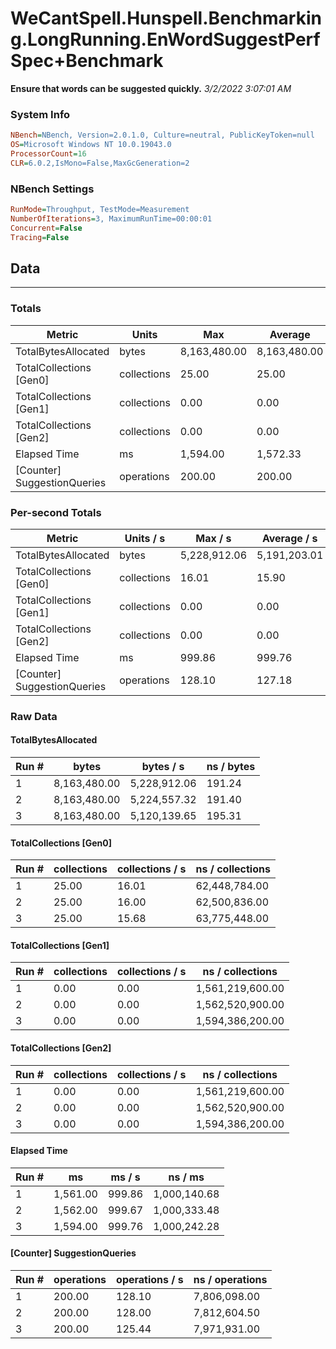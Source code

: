 ﻿# WeCantSpell.Hunspell.Benchmarking.LongRunning.EnWordSuggestPerfSpec+Benchmark
__Ensure that words can be suggested quickly.__
_3/2/2022 3:07:01 AM_
### System Info
```ini
NBench=NBench, Version=2.0.1.0, Culture=neutral, PublicKeyToken=null
OS=Microsoft Windows NT 10.0.19043.0
ProcessorCount=16
CLR=6.0.2,IsMono=False,MaxGcGeneration=2
```

### NBench Settings
```ini
RunMode=Throughput, TestMode=Measurement
NumberOfIterations=3, MaximumRunTime=00:00:01
Concurrent=False
Tracing=False
```

## Data
-------------------

### Totals
|          Metric |           Units |             Max |         Average |             Min |          StdDev |
|---------------- |---------------- |---------------- |---------------- |---------------- |---------------- |
|TotalBytesAllocated |           bytes |    8,163,480.00 |    8,163,480.00 |    8,163,480.00 |            0.00 |
|TotalCollections [Gen0] |     collections |           25.00 |           25.00 |           25.00 |            0.00 |
|TotalCollections [Gen1] |     collections |            0.00 |            0.00 |            0.00 |            0.00 |
|TotalCollections [Gen2] |     collections |            0.00 |            0.00 |            0.00 |            0.00 |
|    Elapsed Time |              ms |        1,594.00 |        1,572.33 |        1,561.00 |           18.77 |
|[Counter] SuggestionQueries |      operations |          200.00 |          200.00 |          200.00 |            0.00 |

### Per-second Totals
|          Metric |       Units / s |         Max / s |     Average / s |         Min / s |      StdDev / s |
|---------------- |---------------- |---------------- |---------------- |---------------- |---------------- |
|TotalBytesAllocated |           bytes |    5,228,912.06 |    5,191,203.01 |    5,120,139.65 |       61,581.18 |
|TotalCollections [Gen0] |     collections |           16.01 |           15.90 |           15.68 |            0.19 |
|TotalCollections [Gen1] |     collections |            0.00 |            0.00 |            0.00 |            0.00 |
|TotalCollections [Gen2] |     collections |            0.00 |            0.00 |            0.00 |            0.00 |
|    Elapsed Time |              ms |          999.86 |          999.76 |          999.67 |            0.10 |
|[Counter] SuggestionQueries |      operations |          128.10 |          127.18 |          125.44 |            1.51 |

### Raw Data
#### TotalBytesAllocated
|           Run # |           bytes |       bytes / s |      ns / bytes |
|---------------- |---------------- |---------------- |---------------- |
|               1 |    8,163,480.00 |    5,228,912.06 |          191.24 |
|               2 |    8,163,480.00 |    5,224,557.32 |          191.40 |
|               3 |    8,163,480.00 |    5,120,139.65 |          195.31 |

#### TotalCollections [Gen0]
|           Run # |     collections | collections / s |ns / collections |
|---------------- |---------------- |---------------- |---------------- |
|               1 |           25.00 |           16.01 |   62,448,784.00 |
|               2 |           25.00 |           16.00 |   62,500,836.00 |
|               3 |           25.00 |           15.68 |   63,775,448.00 |

#### TotalCollections [Gen1]
|           Run # |     collections | collections / s |ns / collections |
|---------------- |---------------- |---------------- |---------------- |
|               1 |            0.00 |            0.00 |1,561,219,600.00 |
|               2 |            0.00 |            0.00 |1,562,520,900.00 |
|               3 |            0.00 |            0.00 |1,594,386,200.00 |

#### TotalCollections [Gen2]
|           Run # |     collections | collections / s |ns / collections |
|---------------- |---------------- |---------------- |---------------- |
|               1 |            0.00 |            0.00 |1,561,219,600.00 |
|               2 |            0.00 |            0.00 |1,562,520,900.00 |
|               3 |            0.00 |            0.00 |1,594,386,200.00 |

#### Elapsed Time
|           Run # |              ms |          ms / s |         ns / ms |
|---------------- |---------------- |---------------- |---------------- |
|               1 |        1,561.00 |          999.86 |    1,000,140.68 |
|               2 |        1,562.00 |          999.67 |    1,000,333.48 |
|               3 |        1,594.00 |          999.76 |    1,000,242.28 |

#### [Counter] SuggestionQueries
|           Run # |      operations |  operations / s | ns / operations |
|---------------- |---------------- |---------------- |---------------- |
|               1 |          200.00 |          128.10 |    7,806,098.00 |
|               2 |          200.00 |          128.00 |    7,812,604.50 |
|               3 |          200.00 |          125.44 |    7,971,931.00 |


